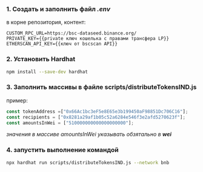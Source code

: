 ### 1. Создать и заполнить файл _.env_ 
в корне репозитория, контент:
```dotenv
CUSTOM_RPC_URL=https://bsc-dataseed.binance.org/
PRIVATE_KEY={{private ключ кошелька с правами трансфера LP}}
ETHERSCAN_API_KEY={{ключ от bscscan API}}
```

### 2. Установить Hardhat
```sh
npm install --save-dev hardhat
```

### 3. Заполнить массивы в файле scripts/distributeTokensIND.js
пример: 
```js
const tokenAddress =["0x66Ac1bc3eF5e8E65e3b199450aF98851Dc706C16"];
const recipients = ["0x8281a29af1b05c52a6284e546f3e2afd5270623f"];
const amountsInWei = ["510000000000000000000"];
```
_значения в массиве amountsInWei указывать обзятально в **wei**_

### 4. запустить выполнение командой

```sh
npx hardhat run scripts/distributeTokensIND.js --network bnb
```